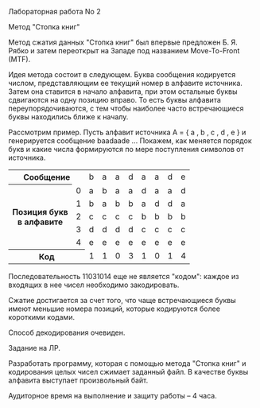 Лабораторная работа No 2

Метод "Стопка книг"

Метод сжатия данных "Стопка книг" был впервые предложен Б. Я. Рябко и затем
переоткрыт на Западе под названием Move-To-Front (MTF).

Идея метода состоит в следующем. Буква сообщения кодируется числом,
представляющим ее текущий номер в алфавите источника. Затем она ставится в начало
алфавита, при этом остальные буквы сдвигаются на одну позицию вправо. То есть буквы
алфавита переупорядочиваются, с тем чтобы наиболее часто встречающиеся буквы
находились ближе к началу.

Рассмотрим пример. Пусть алфавит источника A = { a , b , c , d , e } и генерируется
сообщение baadaade ... Покажем, как меняется порядок букв и какие числа формируются
по мере поступления символов от источника.

<table>
 <tr>
  <th colspan="2">  Сообщение   </th>
  <td> b            </td>
  <td> a            </td>
  <td> a            </td>
  <td> d            </td>
  <td> a            </td>
  <td> a            </td>
  <td> d            </td>
  <td> e            </td>
 </tr>
 <tr>
  <th rowspan="5"> 
   Позиция букв <br> в алфавите
  </th>
  <td> 0            </td>
  <td> a            </td>
  <td> b            </td>
  <td> a            </td>
  <td> a            </td>
  <td> d            </td>
  <td> a            </td>
  <td> a            </td>
  <td> d            </td>
 </tr>
 <tr>
  <td> 1            </td>
  <td> b            </td>
  <td> a            </td>
  <td> b            </td>
  <td> b            </td>
  <td> a            </td>
  <td> d            </td>
  <td> d            </td>
  <td> a            </td>
 </tr>
 <tr>
  <td> 2            </td>
  <td> c            </td>
  <td> c            </td>
  <td> c            </td>
  <td> c            </td>
  <td> b            </td>
  <td> b            </td>
  <td> b            </td>
  <td> b            </td>
 </tr>
 <tr>
  <td> 3            </td>
  <td> d            </td>
  <td> d            </td>
  <td> d            </td>
  <td> d            </td>
  <td> c            </td>
  <td> c            </td>
  <td> c            </td>
  <td> c            </td>
 </tr>
 <tr>
  <td> 4            </td>
  <td> e            </td>
  <td> e            </td>
  <td> e            </td>
  <td> e            </td>
  <td> e            </td>
  <td> e            </td>
  <td> e            </td>
  <td> e            </td>
 </tr>
 <tr>
  <th colspan="2"> Код </td>
  <td> 1            </td>
  <td> 1            </td>
  <td> 0            </td>
  <td> 3            </td>
  <td> 1            </td>
  <td> 0            </td>
  <td> 1            </td>
  <td> 4            </td>
 </tr>
</table>

Последовательность 11031014 еще не является "кодом": каждое из входящих в нее
чисел необходимо закодировать.

Сжатие достигается за счет того, что чаще встречающиеся буквы имеют меньшие
номера позиций, которые кодируются более короткими кодами.

Способ декодирования очевиден.

Задание на ЛР.

Разработать программу, которая с помощью метода "Стопка книг"
и кодирования целых чисел сжимает заданный файл. В качестве буквы алфавита
выступает произвольный байт.

Аудиторное время на выполнение и защиту работы – 4 часа.
